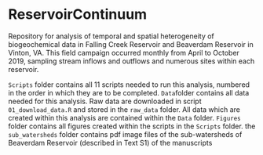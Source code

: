 # ReservoirContinuum

Repository for analysis of temporal and spatial heterogeneity of biogeochemical data in Falling Creek Reservoir and Beaverdam Reservoir in Vinton, VA. This field campaign occurred monthly from April to October 2019, sampling stream inflows and outflows and numerous sites within each reservoir. 

`Scripts` folder contains all 11 scripts needed to run this analysis, numbered in the order in which they are to be completed. 
`Data`folder contains all data needed for this analysis. Raw data are downloaded in script `01_download_data.R` and stored in the `raw_data` folder. All data which are created within this analysis are contained within the `Data` folder.
`Figures` folder contains all figures created within the scripts in the `Scripts` folder.
the `sub_watersheds` folder contains pdf image files of the sub-watersheds of Beaverdam Reservoir (described in Text S1) of the manuscripts
